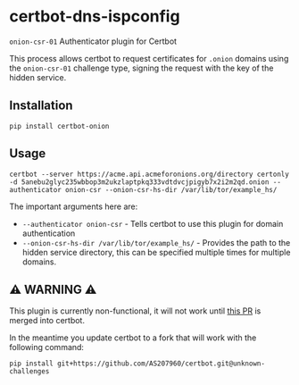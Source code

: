 # certbot-dns-ispconfig

`onion-csr-01` Authenticator plugin for Certbot

This process allows certbot to request certificates for `.onion` domains using the `onion-csr-01` challenge type,
signing the request with the key of the hidden service.

## Installation

```shell
pip install certbot-onion
```

## Usage

```shell
certbot --server https://acme.api.acmeforonions.org/directory certonly -d 5anebu2glyc235wbbop3m2ukzlaptpkq333vdtdvcjpigyb7x2i2m2qd.onion --authenticator onion-csr --onion-csr-hs-dir /var/lib/tor/example_hs/
```

The important arguments here are:

* `--authenticator onion-csr` - Tells certbot to use this plugin for domain authentication
* `--onion-csr-hs-dir /var/lib/tor/example_hs/` - Provides the path to the hidden service directory, this can be specified multiple times for multiple domains.

## ⚠️ WARNING ⚠️

This plugin is currently non-functional, it will not work until [this PR](https://github.com/certbot/certbot/pull/9680)
is merged into certbot.

In the meantime you update certbot to a fork that will work with the following command:

```shell 
pip install git+https://github.com/AS207960/certbot.git@unknown-challenges
```